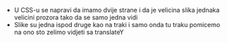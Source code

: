* U CSS-u se napravi da imamo dvije strane i da je velicina slika jednaka velicini prozora tako da se samo jedna vidi
* Slike su jedna ispod druge kao na traki i samo onda tu traku pomicemo na ono sto zelimo vidjeti sa translateY